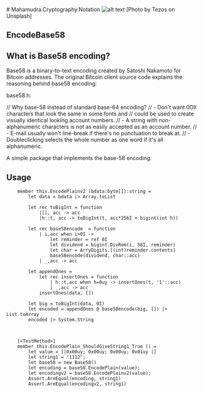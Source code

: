 ﻿﻿# Mahamudra.Cryptography.Notation
![alt text](tezos-WN5_7UBc7cw-unsplash.jpg "Mahamudra Cryptography Notation")
[Photo by Tezos on Unsplash]

## EncodeBase58

##  What is Base58 encoding?
Base58 is a binary-to-text encoding created by Satoshi Nakamoto for Bitcoin addresses. 
The original Bitcoin client source code explains the reasoning behind base58 encoding:

base58.h:

// Why base-58 instead of standard base-64 encoding?
// - Don't want 0OIl characters that look the same in some fonts and
//      could be used to create visually identical looking account numbers.
// - A string with non-alphanumeric characters is not as easily accepted as an account number.
// - E-mail usually won't line-break if there's no punctuation to break at.
// - Doubleclicking selects the whole number as one word if it's all alphanumeric.

A simple package that implements the base-58 encoding.

## Usage

```F#
    member this.EncodePlainv2 (bdata:byte[]):string =
        let data = bdata |> Array.toList
    
        let rec toBigInt = function
            |[], acc -> acc
            |h::t, acc -> toBigInt(t, acc*256I + bigint(int h)) 

        let rec base58encode  = function
            | i,acc when i>0I ->
                let reminder = ref 0I
                let dividend = bigint.DivRem(i, 58I, reminder)
                let char = ArryDigits.[(int)reminder.contents]
                base58encode(dividend, char::acc)
            | _,acc -> acc

        let appendOnes = 
            let rec insertOnes = function
                | h::t,acc when h=0uy -> insertOnes(t, '1'::acc)
                | _,acc -> acc
            insertOnes(data, [])

        let big = toBigInt(data, 0I) 
        let encoded = appendOnes @ base58encode(big, []) |> List.toArray
        encoded |> System.String 



    [<TestMethod>]
    member this.EncodePlain_ShouldGiveString1_True () =
        let value = [|0x00uy; 0x00uy; 0x00uy; 0x01uy |]
        let string1 = "1112";
        let base58 = new Base58()
        let encoding = base58.EncodePlain(value); 
        let encodingv2 = base58.EncodePlainv2(value); 
        Assert.AreEqual(encoding, string1)
        Assert.AreEqual(encodingv2, string1)
```
